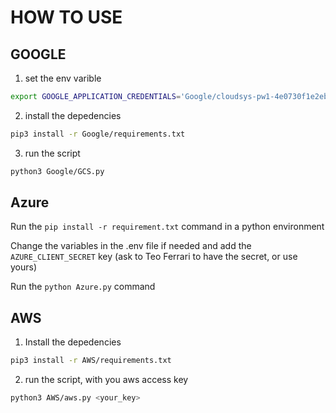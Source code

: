 # HOW TO USE
## GOOGLE
1. set the env varible
```bash
export GOOGLE_APPLICATION_CREDENTIALS='Google/cloudsys-pw1-4e0730f1e2eb.json'
```
2. install the depedencies
```bash
pip3 install -r Google/requirements.txt
```
3. run the script
```bash
python3 Google/GCS.py
```
## Azure
Run the `pip install -r requirement.txt` command in a python environment

Change the variables in the .env file if needed and add the `AZURE_CLIENT_SECRET` key (ask to Teo Ferrari to have the secret, or use yours)

Run the `python Azure.py` command
## AWS
1. Install the depedencies
```bash
pip3 install -r AWS/requirements.txt
```
2. run the script, with you aws access key
```bash
python3 AWS/aws.py <your_key>
```